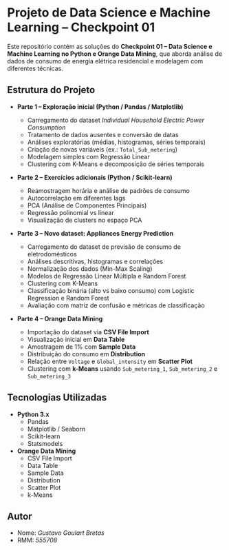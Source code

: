 # Projeto de Data Science e Machine Learning – Checkpoint 01  

Este repositório contém as soluções do **Checkpoint 01 – Data Science e Machine Learning no Python e Orange Data Mining**, que aborda análise de dados de consumo de energia elétrica residencial e modelagem com diferentes técnicas.  

## Estrutura do Projeto  
- **Parte 1 – Exploração inicial (Python / Pandas / Matplotlib)**  
  - Carregamento do dataset *Individual Household Electric Power Consumption*  
  - Tratamento de dados ausentes e conversão de datas  
  - Análises exploratórias (médias, histogramas, séries temporais)  
  - Criação de novas variáveis (ex.: `Total_Sub_metering`)  
  - Modelagem simples com Regressão Linear  
  - Clustering com K-Means e decomposição de séries temporais  

- **Parte 2 – Exercícios adicionais (Python / Scikit-learn)**  
  - Reamostragem horária e análise de padrões de consumo  
  - Autocorrelação em diferentes lags  
  - PCA (Análise de Componentes Principais)  
  - Regressão polinomial vs linear  
  - Visualização de clusters no espaço PCA  

- **Parte 3 – Novo dataset: Appliances Energy Prediction**  
  - Carregamento do dataset de previsão de consumo de eletrodomésticos  
  - Análises descritivas, histogramas e correlações  
  - Normalização dos dados (Min-Max Scaling)  
  - Modelos de Regressão Linear Múltipla e Random Forest  
  - Clustering com K-Means  
  - Classificação binária (alto vs baixo consumo) com Logistic Regression e Random Forest  
  - Avaliação com matriz de confusão e métricas de classificação  

- **Parte 4 – Orange Data Mining**  
  - Importação do dataset via **CSV File Import**  
  - Visualização inicial em **Data Table**  
  - Amostragem de 1% com **Sample Data**  
  - Distribuição do consumo em **Distribution**  
  - Relação entre `Voltage` e `Global_intensity` em **Scatter Plot**  
  - Clustering com **k-Means** usando `Sub_metering_1`, `Sub_metering_2` e `Sub_metering_3`  

## Tecnologias Utilizadas  
- **Python 3.x**  
  - Pandas  
  - Matplotlib / Seaborn  
  - Scikit-learn  
  - Statsmodels  
- **Orange Data Mining**  
  - CSV File Import  
  - Data Table  
  - Sample Data  
  - Distribution  
  - Scatter Plot  
  - k-Means  

##  Autor  
- Nome: *Gustavo Goulart Bretas*
- RMM: *555708*
